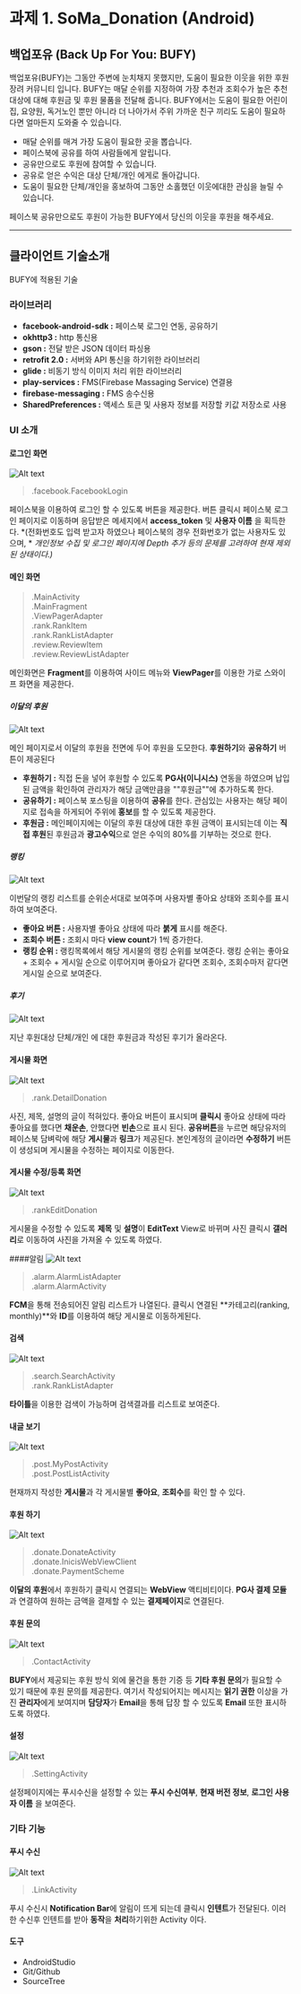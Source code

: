 # 과제 1.  SoMa_Donation (Android)

## 백업포유 (Back Up For You: BUFY)
백업포유(BUFY)는 그동안 주변에 눈치채지 못했지만, 도움이 필요한 이웃을 위한 후원 장려 커뮤니티 입니다.
BUFY는 매달 순위를 지정하여 가장 추천과 조회수가 높은 추천 대상에 대해 후원금 및 후원 물품을 전달해 줍니다.
BUFY에서는 도움이 필요한 어린이집, 요양원, 독거노인 뿐만 아니라 더 나아가서 주위 가까운 친구 끼리도 도움이 필요하다면 얼마든지 도와줄 수 있습니다.

- 매달 순위를 매겨 가장 도움이 필요한 곳을 뽑습니다.
- 페이스북에 공유를 하여 사람들에게 알립니다.
- 공유만으로도 후원에 참여할 수 있습니다.
- 공유로 얻은 수익은 대상 단체/개인 에게로 돌아갑니다.
- 도움이 필요한 단체/개인을 홍보하여 그동안 소홀했던 이웃에대한 관심을 늘릴 수 있습니다.

페이스북 공유만으로도 후원이 가능한 BUFY에서 당신의 이웃을 후원을 해주세요.

---
## 클라이언트 기술소개
BUFY에 적용된 기술

### 라이브러리
- **facebook-android-sdk :** 페이스북 로그인 연동, 공유하기
- **okhttp3 :** http 통신용
- **gson :** 전달 받은 JSON 데이터 파싱용
- **retrofit 2.0 :** 서버와 API 통신을 하기위한 라이브러리
- **glide :** 비동기 방식 이미지 처리 위한 라이브러리
- **play-services :** FMS(Firebase Massaging Service) 연결용
- **firebase-messaging :** FMS 송수신용
- **SharedPreferences :** 액세스 토큰 및 사용자 정보를 저장할 키값 저장소로 사용

### UI 소개
#### 로그인 화면 
![Alt text](http://bufy.mooo.com/ranking/get/image?content_img=login_example.jpg)
> .facebook.FacebookLogin

페이스북을 이용하여 로그인 할 수 있도록 버튼을 제공한다.
버튼 클릭시 페이스북 로그인 페이지로 이동하며 응답받은 메세지에서 **access_token** 및 **사용자 이름** 을 획득한다.
*(전화번호도 입력 받고자 하였으나 페이스북의 경우 전화번호가 없는 사용자도 있으며, *
*개인정보 수집 및 로그인 페이지에 Depth 추가 등의 문제를 고려하여 현재 제외된 상태이다.)*

#### 메인 화면 
>.MainActivity  
>.MainFragment  
>.ViewPagerAdapter  
>.rank.RankItem  
>.rank.RankListAdapter  
>.review.ReviewItem  
>.review.ReviewListAdapter  

메인화면은 **Fragment**를 이용하여 사이드 메뉴와 **ViewPager**를 이용한 가로 스와이프 화면을 제공한다.

##### 이달의 후원
![Alt text](http://bufy.mooo.com/ranking/get/image?content_img=monthly_example.png)

메인 페이지로서 이달의 후원을 전면에 두어 후원을 도모한다.
**후원하기**와 **공유하기** 버튼이 제공된다
 - **후원하기 :** 직접 돈을 넣어 후원할 수 있도록 **PG사(이니시스)** 연동을 하였으며 납입된 금액을 확인하여 관리자가 해당 금액만큼을 ""후원금""에 추가하도록 한다.
 - **공유하기 :** 페이스북 포스팅을 이용하여  **공유**를 한다. 관심있는 사용자는 해당 페이지로 접속을 하게되어 주위에 **홍보**를 할 수 있도록 제공한다.
 - **후원금 :** 메인페이지에는 이달의 후원 대상에 대한 후원 금액이 표시되는데 이는 **직접 후원**된 후원금과 **광고수익**으로 얻은 수익의 80%를 기부하는 것으로 한다.

##### 랭킹
![Alt text](http://bufy.mooo.com/ranking/get/image?content_img=rank_list_example.png)

이번달의 랭킹 리스트를 순위순서대로 보여주며 사용자별 좋아요 상태와 조회수를 표시하여 보여준다.
 - **좋아요 버튼 :** 사용자별 좋아요 상태에 따라 **붉게** 표시를 해준다.
 - **조회수 버튼 :** 조회시 마다 **view count**가 1씩 증가한다.
 - **랭킹 순위 :** 랭킹목록에서 해당 게시물의 랭킹 순위를 보여준다. 랭킹 순위는 좋아요 + 조회수 + 게시일 순으로 이루어지며 좋아요가 같다면 조회수, 조회수마저 같다면 게시일 순으로 보여준다.

##### 후기
![Alt text](http://bufy.mooo.com/ranking/get/image?content_img=review_list_example.png)

지난 후원대상 단체/개인 에 대한 후원금과 작성된 후기가 올라온다.

#### 게시물 화면
![Alt text](http://bufy.mooo.com/ranking/get/image?content_img=detail_example.png)

>.rank.DetailDonation  

사진, 제목, 설명의 글이 적혀있다.
좋아요 버튼이 표시되며 **클릭시** 좋아요 상태에 따라 좋아요를  했다면 **채운손**, 안했다면 **빈손**으로 표시
된다.
**공유버튼**을 누르면 해당유저의 페이스북 담벼락에 해당 **게시물**과 **링크**가 제공된다.
본인계정의 글이라면 **수정하기** 버튼이 생성되며 게시물을 수정하는 페이지로 이동한다.

#### 게시물 수정/등록 화면
![Alt text](http://bufy.mooo.com/ranking/get/image?content_img=edit_example.png)

>.rankEditDonation  

게시물을 수정할 수 있도록 **제목** 및 **설명**이 **EditText** View로 바뀌며 사진 클릭시 **갤러리**로 이동하여 사진을 가져올 수 있도록 하였다.

####알림
![Alt text](http://bufy.mooo.com/ranking/get/image?content_img=alarm_example.png) 

>.alarm.AlarmListAdapter  
>.alarm.AlarmActivity  

**FCM**을 통해 전송되어진 알림 리스트가 나열된다.
클릭시 연결된 **카테고리(ranking, monthly)**와 **ID**를 이용하여 해당 게시물로 이동하게된다.

#### 검색
![Alt text](http://bufy.mooo.com/ranking/get/image?content_img=search_example.png)

>.search.SearchActivity  
>.rank.RankListAdapter  

**타이틀**을 이용한 검색이 가능하며 검색결과를 리스트로 보여준다.

#### 내글 보기
![Alt text](http://bufy.mooo.com/ranking/get/image?content_img=my_list_example.png)

>.post.MyPostActivity  
>.post.PostListActivity  

현재까지 작성한 **게시물**과 각 게시물별 **좋아요**, **조회수**를 확인 할 수 있다.

#### 후원 하기
![Alt text](http://bufy.mooo.com/ranking/get/image?content_img=donate_example.png)

>.donate.DonateActivity  
>.donate.InicisWebViewClient  
>.donate.PaymentScheme  

**이달의 후원**에서 후원하기 클릭시 연결되는 **WebView** 액티비티이다.
**PG사 결제 모듈**과 연결하여 원하는 금액을 결제할 수 있는 **결제페이지**로 연결된다.

#### 후원 문의
![Alt text](http://bufy.mooo.com/ranking/get/image?content_img=contact_example.png)

>.ContactActivity  

**BUFY**에서 제공되는 후원 방식 외에 물건을 통한 기증 등 **기타 후원 문의**가 필요할 수 있기 때문에 후원 문의를 제공한다.
여기서 작성되어지는 메시지는 **읽기 권한** 이상을 가진 **관리자**에게 보여지며 **담당자**가 **Email**을 통해 답장 할 수 있도록 **Email** 또한 표시하도록 하였다.

#### 설정
![Alt text](http://bufy.mooo.com/ranking/get/image?content_img=setting_example.png)

>.SettingActivity  

설정페이지에는 푸시수신을 설정할 수 있는 **푸시 수신여부**, **현재 버전 정보**, **로그인 사용자 이름** 을 보여준다.

### 기타 기능

#### 푸시 수신
![Alt text](http://bufy.mooo.com/ranking/get/image?content_img=push_noti_example.png)

>.LinkActivity  

푸시 수신시 **Notification Bar**에 알림이 뜨게 되는데 클릭시 **인텐트**가 전달된다.
이러한 수신후 인텐트를 받아 **동작**을 **처리**하기위한 Activity 이다.

#### 도구
- AndroidStudio
- Git/Github
- SourceTree
